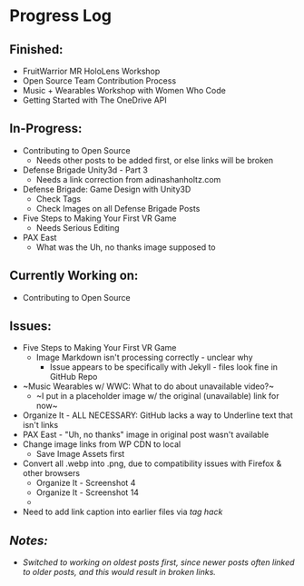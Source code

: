 # Progress Log

## Finished:
* FruitWarrior MR HoloLens Workshop
* Open Source Team Contribution Process
* Music + Wearables Workshop with Women Who Code
* Getting Started with The OneDrive API

## In-Progress:
* Contributing to Open Source
    * Needs other posts to be added first, or else links will be broken
* Defense Brigade Unity3d - Part 3
    * Needs a link correction from adinashanholtz.com
* Defense Brigade: Game Design with Unity3D
    * Check Tags
    * Check Images on all Defense Brigade Posts
* Five Steps to Making Your First VR Game
    * Needs Serious Editing
* PAX East
    * What was the Uh, no thanks image supposed to

## Currently Working on:
* Contributing to Open Source

## Issues:
* Five Steps to Making Your First VR Game
    * Image Markdown isn't processing correctly - unclear why
        * Issue appears to be specifically with Jekyll - files look fine in GitHub Repo
* ~Music Wearables w/ WWC: What to do about unavailable video?~
    * ~I put in a placeholder image w/ the original (unavailable) link for now~
* Organize It - ALL NECESSARY: GitHub lacks a way to Underline text that isn't links
* PAX East - "Uh, no thanks" image in original post wasn't available
* Change image links from WP CDN to local
    * Save Image Assets first
* Convert all .webp into .png, due to compatibility issues with Firefox & other browsers
    * Organize It - Screenshot 4
    * Organize It - Screenshot 14
    * 
* Need to add link caption into earlier files via <em> tag hack

## Notes:
* Switched to working on oldest posts first, since newer posts often linked to older posts, and this would result in broken links.

